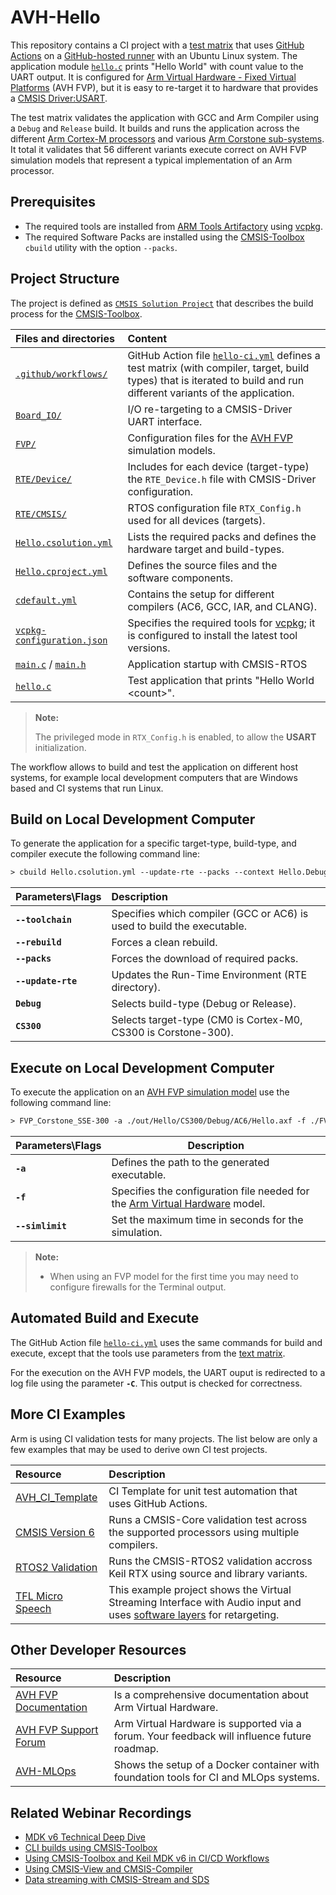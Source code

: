 # AVH-Hello

This repository contains a CI project with a [test matrix](https://docs.github.com/en/actions/using-jobs/using-a-matrix-for-your-jobs) that uses [GitHub Actions](https://github.com/features/actions) on a [GitHub-hosted runner](https://docs.github.com/en/actions/using-github-hosted-runners/about-github-hosted-runners/about-github-hosted-runners) with an Ubuntu Linux system. The application module [`hello.c`](.\hello.c) prints "Hello World" with count value to the UART output. It is configured for [Arm Virtual Hardware - Fixed Virtual Platforms](https://arm-software.github.io/AVH/main/simulation/html/index.html) (AVH FVP), but it is easy to re-target it to hardware that provides a [CMSIS Driver:USART](https://arm-software.github.io/CMSIS_6/latest/Driver/group__usart__interface__gr.html).

The test matrix validates the application with GCC and Arm Compiler using a `Debug` and `Release` build. It builds and runs the application across the different [Arm Cortex-M processors](https://www.arm.com/products/silicon-ip-cpu?families=cortex-m) and various [Arm Corstone sub-systems](https://www.arm.com/products/silicon-ip-subsystems). It total it validates that 56 different variants execute correct on AVH FVP simulation models that represent a typical implementation of an Arm processor.

## Prerequisites

- The required tools are installed from [ARM Tools Artifactory](https://www.keil.arm.com/artifacts/) using [vcpkg](https://learn.arm.com/learning-paths/microcontrollers/vcpkg-tool-installation/installation/).
- The required Software Packs are installed using the [CMSIS-Toolbox](https://github.com/Open-CMSIS-Pack/cmsis-toolbox/blob/main/README.md) `cbuild` utility with the option `--packs`.

## Project Structure

The project is defined as [`CMSIS Solution Project`](https://github.com/Open-CMSIS-Pack/cmsis-toolbox/blob/main/docs/YML-Input-Format.md) that describes the build process for the [CMSIS-Toolbox](https://github.com/Open-CMSIS-Pack/cmsis-toolbox/blob/main/README.md).

Files and directories                          | Content
:----------------------------------------------|:----------
[`.github/workflows/`](./.github/workflows)    | GitHub Action file [`hello-ci.yml`](./.github/workflows/hello-ci.yml) defines a test matrix (with compiler, target, build types) that is iterated to build and run different variants of the application.
[`Board_IO/`](./Board_IO)                      | I/O re-targeting to a CMSIS-Driver UART interface.
[`FVP/`](./FVP)                                | Configuration files for the [AVH FVP](https://arm-software.github.io/AVH/main/simulation/html/index.html) simulation models.
[`RTE/Device/`](./RTE/Device/)                 | Includes for each device (target-type) the `RTE_Device.h` file with CMSIS-Driver configuration.
[`RTE/CMSIS/`](./RTE/CMSIS)                    | RTOS configuration file `RTX_Config.h` used for all devices (targets).
[`Hello.csolution.yml`](./Hello.csolution.yml) | Lists the required packs and defines the hardware target and build-types.
[`Hello.cproject.yml`](./Hello.cproject.yml)   | Defines the source files and the software components.
[`cdefault.yml`](./cdefault.yml)               | Contains the setup for different compilers (AC6, GCC, IAR, and CLANG).
[`vcpkg-configuration.json`](./vcpkg-configuration.json) | Specifies the required tools for [vcpkg](https://learn.arm.com/learning-paths/microcontrollers/vcpkg-tool-installation/installation/); it is configured to install the latest tool versions.
[`main.c`](./main.c) / [`main.h`](./main.h)    | Application startup with CMSIS-RTOS
[`hello.c`](./hello.c)                         | Test application that prints "Hello World \<count\>".

> **Note:**
>
> The privileged mode in `RTX_Config.h` is enabled, to allow the **USART** initialization.

The workflow allows to build and test the application on different host systems, for example local development computers that are Windows based and CI systems that run Linux.

## Build on Local Development Computer

To generate the application for a specific target-type, build-type, and compiler execute the following command line:

```txt
> cbuild Hello.csolution.yml --update-rte --packs --context Hello.Debug+CS300 --toolchain AC6 --rebuild
```

Parameters\Flags              | Description
:-----------------------------|:----------
**`--toolchain`**             | Specifies which compiler (GCC or AC6) is used to build the executable.
**`--rebuild`**               | Forces a clean rebuild.
**`--packs`**                 | Forces the download of required packs.
**`--update-rte`**            | Updates the Run-Time Environment (RTE directory).
**`Debug`**                   | Selects build-type (Debug or Release).
**`CS300`**                   | Selects target-type (CM0 is Cortex-M0, CS300 is Corstone-300).

## Execute on Local Development Computer

To execute the application on an [AVH FVP simulation model](https://arm-software.github.io/AVH/main/simulation/html/index.html) use the following command line:

```txt
> FVP_Corstone_SSE-300 -a ./out/Hello/CS300/Debug/AC6/Hello.axf -f ./FVP/FVP_Corstone_SSE-300.cfg --simlimit 60
```

Parameters\Flags              | Description
:-----------------------------|----------
**`-a`**                      |  Defines the path to the generated executable.
**`-f`**                      | Specifies the configuration file needed for the [Arm Virtual Hardware](https://arm-software.github.io/AVH/main/overview/html/index.html) model.
**`--simlimit`**              | Set the maximum time in seconds for the simulation.

> **Note:**
>
> - When using an FVP model for the first time you may need to configure firewalls for the Terminal output.

## Automated Build and Execute

The GitHub Action file [`hello-ci.yml`](./.github/workflows/hello-ci.yml) uses the same commands for build and execute, except that the tools use parameters from the [text matrix](https://docs.github.com/en/actions/using-jobs/using-a-matrix-for-your-jobs).

For the execution on the AVH FVP models, the UART ouput is redirected to a log file using the parameter **`-C`**. This output is checked for correctness.

## More CI Examples

Arm is using CI validation tests for many projects. The list below are only a few examples that may be used to derive own CI test projects.

Resource           | Description
:------------------|:------------------
[AVH_CI_Template](https://github.com/Arm-Examples/AVH_CI_Template)     | CI Template for unit test automation that uses GitHub Actions.
[CMSIS Version 6](https://github.com/ARM-software/CMSIS_6/actions)     | Runs a CMSIS-Core validation test across the supported processors using multiple compilers.
[RTOS2 Validation](https://github.com/ARM-software/CMSIS-RTX/actions)  | Runs the CMSIS-RTOS2 validation accross Keil RTX using source and library variants.
[TFL Micro Speech](https://github.com/arm-software/AVH-TFLmicrospeech) | This example project shows the Virtual Streaming Interface with Audio input and uses [software layers](https://github.com/Open-CMSIS-Pack/cmsis-toolbox/blob/main/docs/build-overview.md#software-layers) for retargeting.

## Other Developer Resources

Resource           | Description
:------------------|:------------------
[AVH FVP Documentation](https://arm-software.github.io/AVH/main/overview/html/index.html) | Is a comprehensive documentation about Arm Virtual Hardware.
[AVH FVP Support Forum](https://community.arm.com/support-forums/f/arm-virtual-hardware-targets-forum) | Arm Virtual Hardware is supported via a forum. Your feedback will influence future roadmap.
[AVH-MLOps](https://github.com/ARM-software/AVH-MLOps) | Shows the setup of a Docker container with foundation tools for CI and MLOps systems.

## Related Webinar Recordings

- [MDK v6 Technical Deep Dive](https://on-demand.arm.com/flow/arm/devhub/sessionCatalog/page/pubSessCatalog/session/1713958336497001CQIR)
- [CLI builds using CMSIS-Toolbox](https://on-demand.arm.com/flow/arm/devhub/sessionCatalog/page/pubSessCatalog/session/1708432622207001feYV)
- [Using CMSIS-Toolbox and Keil MDK v6 in CI/CD Workflows](https://on-demand.arm.com/flow/arm/devhub/sessionCatalog/page/pubSessCatalog/session/1718006126984001DUAn)
- [Using CMSIS-View and CMSIS-Compiler](https://on-demand.arm.com/flow/arm/devhub/sessionCatalog/page/pubSessCatalog/session/1706872120089001ictY)
- [Data streaming with CMSIS-Stream and SDS](https://on-demand.arm.com/flow/arm/devhub/sessionCatalog/page/pubSessCatalog/session/1709221848113001nOU5)
